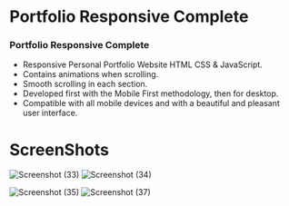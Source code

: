# Portfolio Responsive Complete
### Portfolio Responsive Complete

- Responsive Personal Portfolio Website HTML CSS & JavaScript.
- Contains animations when scrolling.
- Smooth scrolling in each section.
- Developed first with the Mobile First methodology, then for desktop.
- Compatible with all mobile devices and with a beautiful and pleasant user interface.
# ScreenShots
![Screenshot (33)](https://github.com/ja8akash/responsive-portfolio-website/assets/129987029/35f10f6a-f1f6-4b05-a704-03587bb03ead)
![Screenshot (34)](https://github.com/ja8akash/responsive-portfolio-website/assets/129987029/a3e3c041-47e1-4835-b7c6-eba3c6648850)

![Screenshot (35)](https://github.com/ja8akash/responsive-portfolio-website/assets/129987029/17f63095-0bec-4ef3-9fca-44a08da5d42a)
![Screenshot (37)](https://github.com/ja8akash/responsive-portfolio-website/assets/129987029/9ba5b6b1-0efc-4663-8286-df119735b894)

